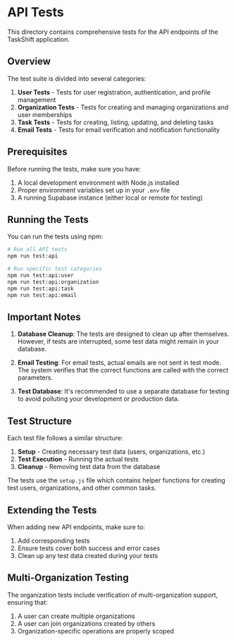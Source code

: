 # API Tests

This directory contains comprehensive tests for the API endpoints of the TaskShift application.

## Overview

The test suite is divided into several categories:

1. **User Tests** - Tests for user registration, authentication, and profile management
2. **Organization Tests** - Tests for creating and managing organizations and user memberships
3. **Task Tests** - Tests for creating, listing, updating, and deleting tasks
4. **Email Tests** - Tests for email verification and notification functionality

## Prerequisites

Before running the tests, make sure you have:

1. A local development environment with Node.js installed
2. Proper environment variables set up in your `.env` file
3. A running Supabase instance (either local or remote for testing)

## Running the Tests

You can run the tests using npm:

```bash
# Run all API tests
npm run test:api

# Run specific test categories
npm run test:api:user
npm run test:api:organization
npm run test:api:task
npm run test:api:email
```

## Important Notes

1. **Database Cleanup**: The tests are designed to clean up after themselves. However, if tests are interrupted, some test data might remain in your database.

2. **Email Testing**: For email tests, actual emails are not sent in test mode. The system verifies that the correct functions are called with the correct parameters.

3. **Test Database**: It's recommended to use a separate database for testing to avoid polluting your development or production data.

## Test Structure

Each test file follows a similar structure:

1. **Setup** - Creating necessary test data (users, organizations, etc.)
2. **Test Execution** - Running the actual tests
3. **Cleanup** - Removing test data from the database

The tests use the `setup.js` file which contains helper functions for creating test users, organizations, and other common tasks.

## Extending the Tests

When adding new API endpoints, make sure to:

1. Add corresponding tests
2. Ensure tests cover both success and error cases
3. Clean up any test data created during your tests

## Multi-Organization Testing

The organization tests include verification of multi-organization support, ensuring that:

1. A user can create multiple organizations
2. A user can join organizations created by others
3. Organization-specific operations are properly scoped 